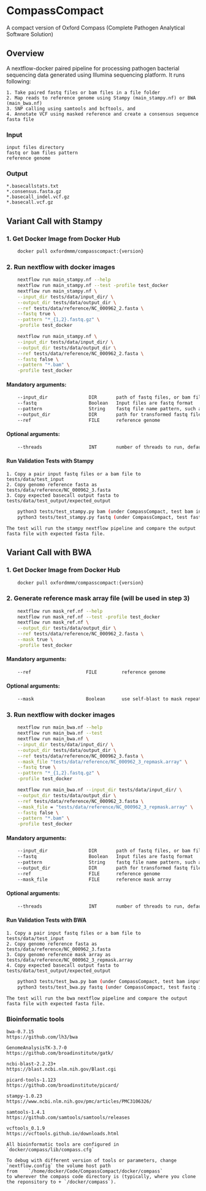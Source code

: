 # CompassCompact
A compact version of Oxford Compass (Complete Pathogen Analytical Software Solution)


## Overview

A nextflow-docker paired pipeline for processing pathogen bacterial sequencing data generated using Illumina sequencing platform. It runs following:

    1. Take paired fastq files or bam files in a file folder
    2. Map reads to reference genome using Stampy (main_stampy.nf) or BWA (main_bwa.nf)
    3. SNP calling using samtools and bcftools, and 
    4. Annotate VCF using masked reference and create a consensus sequence fasta file

### Input
    input files directory
    fastq or bam files pattern 
    reference genome

### Output
    *.basecallstats.txt
    *.consensus.fasta.gz
    *.basecall_indel.vcf.gz
    *.basecall.vcf.gz

## Variant Call with Stampy

### 1. Get Docker Image from Docker Hub
```bash
    docker pull oxfordmmm/compasscompact:{version}
```
### 2. Run nextflow with docker images
```bash
    nextflow run main_stampy.nf --help
    nextflow run main_stampy.nf --test -profile test_docker
    nextflow run main_stampy.nf \
    --input_dir tests/data/input_dir/ \
    --output_dir tests/data/output_dir \
    --ref tests/data/reference/NC_000962_2.fasta \
    --fastq true \
    --pattern "*_{1,2}.fastq.gz" \
    -profile test_docker

    nextflow run main_stampy.nf \
    --input_dir tests/data/input_dir/ \
    --output_dir tests/data/output_dir \
    --ref tests/data/reference/NC_000962_2.fasta \
    --fastq false \
    --pattern "*.bam" \
    -profile test_docker
```
#### Mandatory arguments:
```bash
    --input_dir               DIR       path of fastq files, or bam files
    --fastq                   Boolean   Input files are fastq format
    --pattern                 String    fastq file name pattern, such as "*_{1,2}.fastq.gz"
    --output_dir              DIR       path for transformed fastq files
    --ref                     FILE      reference genome
```
#### Optional arguments:
```bash
    --threads                 INT       number of threads to run, default 4
```
#### Run Validation Tests with Stampy

    1. Copy a pair input fastq files or a bam file to tests/data/test_input
    2. Copy genomo reference fasta as tests/data/reference/NC_000962_3.fasta
    3. Copy expected basecall output fasta to tests/data/test_output/expected_output
```bash
    python3 tests/test_stampy.py bam (under CompassCompact, test bam input)
    python3 tests/test_stampy.py fastq (under CompassCompact, test fastq input)
```
    The test will run the stampy nextflow pipeline and compare the output fasta file with expected fasta file.

## Variant Call with BWA

### 1. Get Docker Image from Docker Hub
```bash
    docker pull oxfordmmm/compasscompact:{version}
```
### 2. Generate reference mask array file (will be used in step 3)
```bash
    nextflow run mask_ref.nf --help
    nextflow run mask_ref.nf --test -profile test_docker
    nextflow run mask_ref.nf \
    --output_dir tests/data/output_dir \
    --ref tests/data/reference/NC_000962_2.fasta \
    --mask true \
    -profile test_docker
```
#### Mandatory arguments:
```bash
    --ref                    FILE         reference genome
```
#### Optional arguments:
```bash
    --mask                   Boolean      use self-blast to mask repeated region, default true
```
### 3. Run nextflow with docker images
```bash
    nextflow run main_bwa.nf --help
    nextflow run main_bwa.nf --test
    nextflow run main_bwa.nf \
    --input_dir tests/data/input_dir/ \
    --output_dir tests/data/output_dir \
    --ref tests/data/reference/NC_000962_3.fasta \
    --mask_file "tests/data/reference/NC_000962_3_repmask.array" \
    --fastq true \
    --pattern "*_{1,2}.fastq.gz" \
    -profile test_docker

    nextflow run main_bwa.nf --input_dir tests/data/input_dir/ \
    --output_dir tests/data/output_dir \
    --ref tests/data/reference/NC_000962_3.fasta \
    --mask_file = "tests/data/reference/NC_000962_3_repmask.array" \
    --fastq false \
    --pattern "*.bam" \
    -profile test_docker

```
#### Mandatory arguments:
```bash
    --input_dir               DIR       path of fastq files, or bam files
    --fastq                   Boolean   Input files are fastq format
    --pattern                 String    fastq file name pattern, such as "*_{1,2}.fastq.gz"
    --output_dir              DIR       path for transformed fastq files
    --ref                     FILE      reference genome
    --mask_file               FILE      reference mask array
```
#### Optional arguments:
```bash
    --threads                 INT       number of threads to run, default 4
```
#### Run Validation Tests with BWA

    1. Copy a pair input fastq files or a bam file to tests/data/test_input
    2. Copy genomo reference fasta as tests/data/reference/NC_000962_3.fasta
    3. Copy genomo reference mask array as tests/data/reference/NC_000962_3_repmask.array
    4. Copy expected basecall output fasta to tests/data/test_output/expected_output
```bash
    python3 tests/test_bwa.py bam (under CompassCompact, test bam input)
    python3 tests/test_bwa.py fastq (under CompassCompact, test fastq input)
```
    The test will run the bwa nextflow pipeline and compare the output fasta file with expected fasta file.

### Bioinformatic tools

    bwa-0.7.15	
    https://github.com/lh3/bwa

    GenomeAnalysisTK-3.7-0	
    https://github.com/broadinstitute/gatk/ 

    ncbi-blast-2.2.23+	
    https://blast.ncbi.nlm.nih.gov/Blast.cgi

    picard-tools-1.123	
    https://github.com/broadinstitute/picard/

    stampy-1.0.23	
    https://www.ncbi.nlm.nih.gov/pmc/articles/PMC3106326/

    samtools-1.4.1	
    https://github.com/samtools/samtools/releases

    vcftools_0.1.9	
    https://vcftools.github.io/downloads.html

    All bioinformatic tools are configured in  `docker/compass/lib/compass.cfg`

    To debug with different version of tools or parameters, change `nextflow.config` the volume host path 
    from    `/home/docker/Code/CompassCompact/docker/compass` 
    to wherever the compass code directory is (typically, where you clone the reponsitory to + `/docker/compass`).

